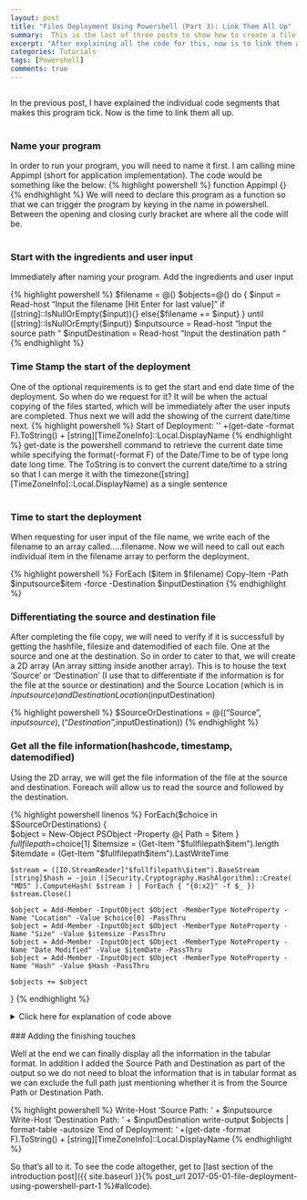 ```yaml
---
layout: post
title: "Files Deployment Using Powershell (Part 3): Link Them All Up"
summary:  This is the last of three posts to show how to create a file deployment utility with validation using powershell 
excerpt: "After explaining all the code for this, now is to link them all up!"
categories: Tutorials
tags: [Powershell]
comments: true
---
```



<img src="{{ site.baseurl }}/images/Endresultafterenhancement.jpg" alt="">

In the previous post, I have explained the individual code segments that makes this program tick. Now is the time to link them all up.
<br><br>
### Name your program

In order to run your program, you will need to name it first. I am calling mine Appimpl (short for application implementation). The code would be something like the below:
{% highlight powershell %}
function Appimpl {}
{% endhighlight %}
We will need to declare this program as a function so that we can trigger the program by keying in the name in powershell. Between the opening and closing curly bracket are where all the code will be. 
<br><br>
### Start with the ingredients and user input

Immediately after naming your program. Add the ingredients and user input

{% highlight powershell %}
$filename = @()
$objects=@()
do {
$input = Read-host “Input the filename [Hit Enter for last value]”
if ([string]::IsNullOrEmpty($input)){}
else{$filename += $input}
} until ([string]::IsNullOrEmpty($input))
$inputsource = Read-host “Input the source path “
$inputDestination = Read-host “Input the destination path “
{% endhighlight %}
<br>
### Time Stamp the start of the deployment

One of the optional requirements is to get the start and end date time of the deployment. So when do we request for it? It will be when the actual copying of the files started, which will be immediately after the user inputs are completed. Thus next we will add the showing of the current date/time next. 
{% highlight powershell %}
Start of Deployment: '' +(get-date -format F).ToString() + [string][TimeZoneInfo]::Local.DisplayName
{% endhighlight %}
get-date is the powershell command to retrieve the current date time while  specifying the format(-format F) of the Date/Time to be of type long date long time. The ToString is to convert the current date/time to a string so that I can merge it with the timezone([string][TimeZoneInfo]::Local.DisplayName) as a single sentence
<br><br>
### Time to start the deployment

When requesting for user input of the file name, we write each of the filename to an array called…..filename. Now we will need to call out each individual item in the filename array to perform the deployment.

{% highlight powershell %}
ForEach ($item in $filename)
Copy-Item -Path $inputsource\$item -force -Destination $inputDestination
{% endhighlight %}
<br>
### Differentiating the source and destination file

After completing the file copy, we will need to verify if it is successfull by getting the hashfile, filesize and datemodified of each file. One at the source and one at the destination. So in order to cater to that, we will create a 2D array (An array sitting inside another array). This is to house the text ‘Source’ or ‘Destination’ (I use that to differentiate if the information is for the file at the source or destination) and the Source Location (which is in $inputsource) and Destination Location($inputDestination)

{% highlight powershell %}
$SourceOrDestinations = @((“Source”, $inputsource),(“Destination”,$inputDestination))
{% endhighlight %}
<br>
### Get all the file information(hashcode, timestamp, datemodified)

Using the 2D array, we will get the file information of the file at the source and destination. Foreach will allow us to read the source and followed by the destination.



{% highlight powershell linenos %}
ForEach($choice in $SourceOrDestinations)
{                     
	$object = New-Object PSObject -Property @{ 
		Path = $item
                    }
	$fullfilepath=$choice[1]
	$itemsize = (Get-Item "$fullfilepath\$item").length
	$itemdate = (Get-Item "$fullfilepath\$item").LastWriteTime
 
	$stream = ([IO.StreamReader]"$fullfilepath\$item").BaseStream
	[string]$hash = -join ([Security.Cryptography.HashAlgorithm]::Create( "MD5" ).ComputeHash( $stream ) | ForEach { "{0:x2}" -f $_ })
	$stream.Close()
 
	$object = Add-Member -InputObject $Object -MemberType NoteProperty -Name "Location" -Value $choice[0] -PassThru
	$object = Add-Member -InputObject $Object -MemberType NoteProperty -Name "Size" -Value $itemsize -PassThru
	$object = Add-Member -InputObject $Object -MemberType NoteProperty -Name "Date Modified" -Value $itemDate -PassThru
	$object = Add-Member -InputObject $Object -MemberType NoteProperty -Name "Hash" -Value $Hash -PassThru
 
	$objects += $object
}
{% endhighlight %}
<details>
<summary>Click here for explanation of code above</summary>
<span style="color:blue">Line 1</span> is to loop the array to read the source path followed by the destination.<br>
<span style="color:blue">Line 2 and 20(the last closing curly bracket)</span> wraps the code that is required to get the file information of each file(One for source and one for destination).<br>
<span style="color:blue">Line 3-5</span> is create the object required to display the information in tabular format. Line 6 is to get the file path which is residing in the SourceOrDestination array.<br>
<span style="color:blue">Line 7-8</span> is to get the file information required (filesize .length and datemodified .LastWriteTime).<br>
<span style="color:blue">Line 10-12</span> is gets the hash code.<br>
<span style="color:blue">Line 6-12</span> writes the information of location, filesize, date modified and hashcode of the file in object array.<br>
<span style="color:blue">Line 14-19</span> writes all the information collected from Line 6-12 into the objects array so that it can be displayed in tabular format later.
</details>
<br>
### Adding the finishing touches

Well at the end we can finally display all the information in the tabular format. In addition I added the Source Path and Destination as part of the output so we do not need to bloat the information that is in tabular format as we can exclude the full path just mentioning whether it is from the Source Path or Destination Path.

{% highlight powershell %}
Write-Host ‘Source Path: ‘ + $inputsource
Write-Host ‘Destination Path: ‘ + $inputDestination
write-output $objects | format-table -autosize
‘End of Deployment: ‘ +(get-date -format F).ToString() + [string][TimeZoneInfo]::Local.DisplayName
{% endhighlight %}

So that’s all to it. To see the code altogether, get to [last section of the introduction post]({{ site.baseurl }}{% post_url 2017-05-01-file-deployment-using-powershell-part-1 %}#allcode).